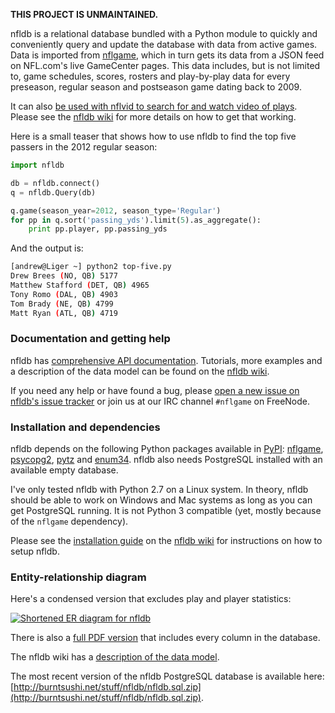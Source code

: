 **THIS PROJECT IS UNMAINTAINED.**

nfldb is a relational database bundled with a Python module to quickly and
conveniently query and update the database with data from active games.
Data is imported from
[nflgame](https://github.com/BurntSushi/nflgame), which in turn gets its data
from a JSON feed on NFL.com's live GameCenter pages. This data includes, but is
not limited to, game schedules, scores, rosters and play-by-play data for every
preseason, regular season and postseason game dating back to 2009.

It can also
[be used with nflvid to search for and watch video of
plays](http://pdoc.burntsushi.net/nflvid.vlc). Please see the
[nfldb wiki](https://github.com/BurntSushi/nfldb/wiki) for more details on how
to get that working.

Here is a small teaser that shows how to use nfldb to find the top five passers
in the 2012 regular season:

```python
import nfldb

db = nfldb.connect()
q = nfldb.Query(db)

q.game(season_year=2012, season_type='Regular')
for pp in q.sort('passing_yds').limit(5).as_aggregate():
    print pp.player, pp.passing_yds
```

And the output is:

```bash
[andrew@Liger ~] python2 top-five.py
Drew Brees (NO, QB) 5177
Matthew Stafford (DET, QB) 4965
Tony Romo (DAL, QB) 4903
Tom Brady (NE, QB) 4799
Matt Ryan (ATL, QB) 4719
```


### Documentation and getting help

nfldb has
[comprehensive API documentation](http://pdoc.burntsushi.net/nfldb).
Tutorials, more examples and a description of the data model can be found
on the [nfldb wiki](https://github.com/BurntSushi/nfldb/wiki).

If you need any help or have found a bug, please
[open a new issue on nfldb's issue
tracker](https://github.com/BurntSushi/nfldb/issues/new)
or join us at our IRC channel `#nflgame` on FreeNode.


### Installation and dependencies

nfldb depends on the following Python packages available in
[PyPI](https://pypi.python.org/pypi):
[nflgame](https://pypi.python.org/pypi/nflgame),
[psycopg2](https://pypi.python.org/pypi/psycopg2),
[pytz](https://pypi.python.org/pypi/pytz) and
[enum34](https://pypi.python.org/pypi/enum34).
nfldb also needs PostgreSQL installed with an available empty database.

I've only tested nfldb with Python 2.7 on a Linux system. In theory, nfldb
should be able to work on Windows and Mac systems as long as you can get
PostgreSQL running. It is not Python 3 compatible (yet, mostly because of
the `nflgame` dependency).

Please see the
[installation guide](https://github.com/BurntSushi/nfldb/wiki/Installation)
on the [nfldb wiki](https://github.com/BurntSushi/nfldb/wiki)
for instructions on how to setup nfldb.


### Entity-relationship diagram

Here's a condensed version that excludes play and player statistics:

[![Shortened ER diagram for nfldb](http://burntsushi.net/stuff/nfldb/nfldb-condensed.png)](http://burntsushi.net/stuff/nfldb/nfldb-condensed.pdf)

There is also a [full PDF version](http://burntsushi.net/stuff/nfldb/nfldb.pdf)
that includes every column in the database.

The nfldb wiki has a [description of the data
model](https://github.com/BurntSushi/nfldb/wiki/The-data-model).

The most recent version of the nfldb PostgreSQL database is available here:
[http://burntsushi.net/stuff/nfldb/nfldb.sql.zip](http://burntsushi.net/stuff/nfldb/nfldb.sql.zip).

